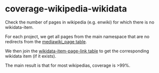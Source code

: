 # coverage-wikipedia-wikidata

Check the number of pages in wikipedia (e.g. enwiki) for which there is no wikidata-item.

For each project, we get all pages from the main namespace that are no redirects from the [mediawiki_page table](https://wikitech.wikimedia.org/wiki/Analytics/Data_Lake/Edits#Raw_Mediawiki_data).

We then join the [wikidata-item-page-link table](https://wikitech.wikimedia.org/wiki/Analytics/Data_Lake/Edits/Wikidata_item_page_link) to get the corresponding wikidata item (if it exists).

The main result is that for most wikipedias, coverage is >99%.
